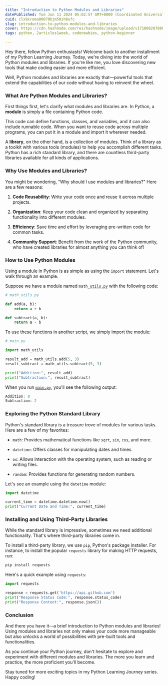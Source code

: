 ```yaml
---
title: "Introduction to Python Modules and Libraries"
datePublished: Tue Jun 11 2024 05:02:57 GMT+0000 (Coordinated Universal Time)
cuid: clx9xroma00070bjm50zh8ufc
slug: introduction-to-python-modules-and-libraries
cover: https://cdn.hashnode.com/res/hashnode/image/upload/v1718082078080/7426eef9-9098-4012-92a5-25a6d26ac325.png
tags: python, 2articles1week, codenewbies, python-beginner

---
```


Hey there, fellow Python enthusiasts! Welcome back to another installment of my Python Learning Journey. Today, we're diving into the world of Python modules and libraries. If you're like me, you love discovering new tools that make coding easier and more efficient.

Well, Python modules and libraries are exactly that—powerful tools that extend the capabilities of our code without having to reinvent the wheel.

### What Are Python Modules and Libraries?

First things first, let's clarify what modules and libraries are. In Python, a **module** is simply a file containing Python code.

This code can define functions, classes, and variables, and it can also include runnable code. When you want to reuse code across multiple programs, you can put it in a module and import it wherever needed.

A **library**, on the other hand, is a collection of modules. Think of a library as a toolkit with various tools (modules) to help you accomplish different tasks. Python has a rich standard library, and there are countless third-party libraries available for all kinds of applications.

### Why Use Modules and Libraries?

You might be wondering, "Why should I use modules and libraries?" Here are a few reasons:

1. **Code Reusability**: Write your code once and reuse it across multiple projects.
    
2. **Organization**: Keep your code clean and organized by separating functionality into different modules.
    
3. **Efficiency**: Save time and effort by leveraging pre-written code for common tasks.
    
4. **Community Support**: Benefit from the work of the Python community, who have created libraries for almost anything you can think of!
    

### How to Use Python Modules

Using a module in Python is as simple as using the `import` statement. Let's walk through an example.

Suppose we have a module named `math_`[`utils.py`](http://utils.py) with the following code:

```python
# math_utils.py

def add(a, b):
    return a + b

def subtract(a, b):
    return a - b
```

To use these functions in another script, we simply import the module:

```python
# main.py

import math_utils

result_add = math_utils.add(5, 3)
result_subtract = math_utils.subtract(5, 3)

print("Addition:", result_add)
print("Subtraction:", result_subtract)
```

When you run [`main.py`](http://main.py), you'll see the following output:

```javascript
Addition: 8
Subtraction: 2
```

### Exploring the Python Standard Library

Python's standard library is a treasure trove of modules for various tasks. Here are a few of my favorites:

* `math`: Provides mathematical functions like `sqrt`, `sin`, `cos`, and more.
    
* `datetime`: Offers classes for manipulating dates and times.
    
* `os`: Allows interaction with the operating system, such as reading or writing files.
    
* `random`: Provides functions for generating random numbers.
    

Let's see an example using the `datetime` module:

```python
import datetime

current_time = datetime.datetime.now()
print("Current Date and Time:", current_time)
```

### Installing and Using Third-Party Libraries

While the standard library is impressive, sometimes we need additional functionality. That's where third-party libraries come in.

To install a third-party library, we use `pip`, Python's package installer. For instance, to install the popular `requests` library for making HTTP requests, run:

```sh
pip install requests
```

Here's a quick example using `requests`:

```python
import requests

response = requests.get('https://api.github.com')
print("Response Status Code:", response.status_code)
print("Response Content:", response.json())
```

### Conclusion

And there you have it—a brief introduction to Python modules and libraries! Using modules and libraries not only makes your code more manageable but also unlocks a world of possibilities with pre-built tools and functionalities.

As you continue your Python journey, don't hesitate to explore and experiment with different modules and libraries. The more you learn and practice, the more proficient you'll become.

Stay tuned for more exciting topics in my Python Learning Journey series. Happy coding!